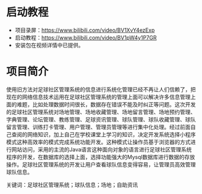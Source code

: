 # 启动教程

- 项目录屏：https://www.bilibili.com/video/BV1XvY4ezExp
- 启动教程：https://www.bilibili.com/video/BV1pW4y1P7GR
- 安装包在视频详情中已提供。

# 项目简介
使用旧方法对足球社区管理系统的信息进行系统化管理已经不再让人们信赖了，把现在的网络信息技术运用在足球社区管理系统的管理上面可以解决许多信息管理上面的难题，比如处理数据时间很长，数据存在错误不能及时纠正等问题。这次开发的足球社区管理系统对场地管理、场地收藏管理、场地留言管理、场地预约管理、字典管理、论坛管理、教练管理、足球资讯管理、球队管理、球队收藏管理、球队留言管理、训练打卡管理、用户管理、管理员管理等进行集中化处理。经过前面自己查阅的网络知识，加上自己在学校课堂上学习的知识，决定开发系统选择小程序模式这种高效率的模式完成系统功能开发。这种模式让操作员基于浏览器的方式进行网站访问，采用的主流的Java语言这种面向对象的语言进行足球社区管理系统程序的开发，在数据库的选择上面，选择功能强大的Mysql数据库进行数据的存放操作。足球社区管理系统的开发让用户查看球队信息变得容易，让管理员高效管理球队信息。

关键词：足球社区管理系统；球队信息；场地；自助资讯
